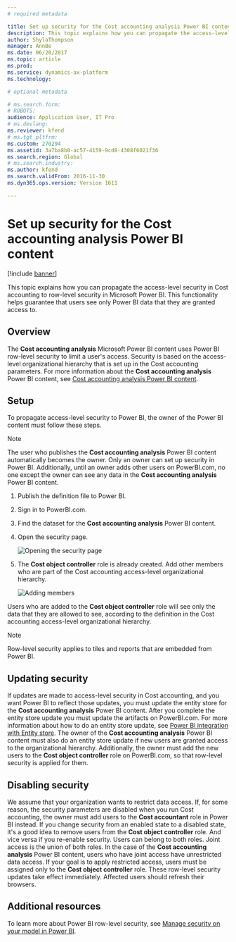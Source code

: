 ```yaml
---
# required metadata

title: Set up security for the Cost accounting analysis Power BI content
description: This topic explains how you can propagate the access-level security in Cost accounting to row-level security in Microsoft Power BI.
author: ShylaThompson
manager: AnnBe
ms.date: 06/20/2017
ms.topic: article
ms.prod: 
ms.service: dynamics-ax-platform
ms.technology: 

# optional metadata

# ms.search.form: 
# ROBOTS: 
audience: Application User, IT Pro
# ms.devlang: 
ms.reviewer: kfend
# ms.tgt_pltfrm: 
ms.custom: 270294
ms.assetid: 3a7ba8b0-ac57-4159-9cd8-4308f6021f36
ms.search.region: Global
# ms.search.industry: 
ms.author: kfend
ms.search.validFrom: 2016-11-30
ms.dyn365.ops.version: Version 1611

---
```


# Set up security for the Cost accounting analysis Power BI content

[!include [banner](../includes/banner.md)]

This topic explains how you can propagate the access-level security in Cost accounting to row-level security in Microsoft Power BI. This functionality helps guarantee that users see only Power BI data that they are granted access to.

## Overview

The **Cost accounting analysis** Microsoft Power BI content uses Power BI row-level security to limit a user's access. Security is based on the access-level organizational hierarchy that is set up in the Cost accounting parameters. For more information about the **Cost accounting analysis** Power BI content, see [Cost accounting analysis Power BI content](cost-accounting-analysis-content-pack.md).

## Setup
To propagate access-level security to Power BI, the owner of the Power BI content must follow these steps.

> [!NOTE]
> The user who publishes the **Cost accounting analysis** Power BI content automatically becomes the owner. Only an owner can set up security in Power BI. Additionally, until an owner adds other users on PowerBI.com, no one except the owner can see any data in the **Cost accounting analysis** Power BI content.

1. Publish the definition file to Power BI.
2. Sign in to PowerBI.com.
3. Find the dataset for the **Cost accounting analysis** Power BI content.
4. Open the security page.

    ![Opening the security page](./media/CA-picture-1.png)

5. The **Cost object controller** role is already created. Add other members who are part of the Cost accounting access-level organizational hierarchy.

    ![Adding members](./media/CA-picture-2.png)

Users who are added to the **Cost object controller** role will see only the data that they are allowed to see, according to the definition in the Cost accounting access-level organizational hierarchy.

> [!NOTE]
> Row-level security applies to tiles and reports that are embedded from Power BI.

## Updating security
If updates are made to access-level security in Cost accounting, and you want Power BI to reflect those updates, you must update the entity store for the **Cost accounting analysis** Power BI content. After you complete the entity store update you must update the artifacts on PowerBI.com. For more information about how to do an entity store update, see [Power BI integration with Entity store](power-bi-integration-entity-store.md#update-entity-store). The owner of the **Cost accounting analysis** Power BI content must also do an entity store update if new users are granted access to the organizational hierarchy. Additionally, the owner must add the new users to the **Cost object controller** role on PowerBI.com, so that row-level security is applied for them.

## Disabling security
We assume that your organization wants to restrict data access. If, for some reason, the security parameters are disabled when you run Cost accounting, the owner must add users to the **Cost accountant** role in Power BI instead. If you change security from an enabled state to a disabled state, it's a good idea to remove users from the **Cost object controller** role. And vice versa if you re-enable security. Users can belong to both roles. Joint access is the union of both roles. In the case of the **Cost accounting analysis** Power BI content, users who have joint access have unrestricted data access. If your goal is to apply restricted access, users must be assigned only to the **Cost object controller** role. These row-level security updates take effect immediately. Affected users should refresh their browsers.

## Additional resources
To learn more about Power BI row-level security, see [Manage security on your model in Power BI](https://powerbi.microsoft.com/documentation/powerbi-admin-rls/#manage-security-on-your-model).
